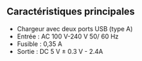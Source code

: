 ## Caractéristiques principales

- Chargeur avec deux ports USB (type A)
- Entrée : AC 100 V-240 V 50/ 60 Hz
- Fusible : 0,35 A
- Sortie : DC 5 V ± 0.3 V - 2.4A
